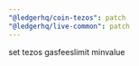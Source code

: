 ```yaml
---
"@ledgerhq/coin-tezos": patch
"@ledgerhq/live-common": patch
---
```


set tezos gasfeeslimit minvalue
